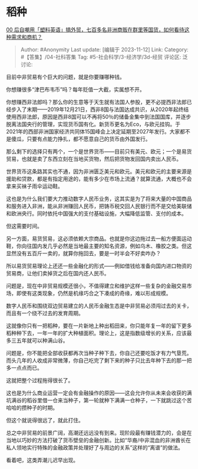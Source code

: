 # 稻种
[00 后自嘲用「塑料英语」搞外贸，七百多名非洲商贩在群里等国货，如何看待这种需求和商机？](https://www.zhihu.com/question/629774496/answer/3285937157)

> Author: #Anonymity
> Last update: [编辑于 2023-11-12]
> Link:
> Category: #【答集】/04-社科答集 
> Tag: #5-社会科学/3-经济学/3d-经贸
> 评论区:
> 泛讨论:

目前中非贸易有个巨大的问题，就是你要赚哪种钱。

你想赚很多“津巴布韦币”吗？每年贬值一大截，实属想不开。

你想赚西非法郎吗？那么你的生意等于天生就有法国人参股，更不必提西非法郎已经步入了末期——2019年12月21日，西非8国与法国达成共识，从2020年起终结使用西非法郎，原因是西非8国可以不再将50％的储备金集中到法国国库，并逐步脱离法国央行的管理，实现货币国有化。新货币更名为Eco，与欧元挂钩。于2021年的西部非洲国家经济共同体15国峰会上决定延期至2027年发行。大家都不是傻瓜，只要有点能力挣扎，都不愿意自己的货币由外国发行。

那么剩下的选择只有两个，一个是世界货币——目前只有美元、欧元；一个是易货贸易，也就是卖了东西立刻在当地买货物，然后把货物发回国内卖出人民币。

世界货币这条路其实也不通，因为非洲匮乏美元和欧元。美元和欧元的主要来源是援助和贷款，都是有指定用途的，能有多少在市场上流通？就算流通，大概也不会拿来买袜子雨伞运动鞋。

这也是为什么我们要大力推动数字人民币业务，这其实是为了将来大量的中国商品和服务进入非洲，能从非洲赚回人民币，把铸币税交回人民银行而不是交给美联储和欧洲央行。同时依托中国强大的支付基础设施，大幅降低监管、支付的成本。

但这需要时间。

另一方面，易货贸易，这必须依赖大宗商品。也就是你这边拖过去一船方便面运动鞋，你向往国内发几乎必然是当地最主要的知名资源，例如乌木、橡胶之类。但这显然没有五百斤一卖的，就算你拖回去，要是一时半会不好卖咋办？

所以易货贸易理论上还还一些金融化的形式——例如借钱给准备向国内进口物资的贸易商，让他们卖掉货之后在国内还人民币。

问题是，现在中非贸易规模还很小，不值得建立和维护这样一些复杂的金融交易市场，即使有这类现象，仍然是机缘巧合之下凑成的奇缘，难以形成规模。

数字人民币和围绕双边贸易建立的人民币金融生态是中非贸易必须闯过去的关卡，而且有一个绕不过去的发育周期。

这就像你只有一把稻种，要在一片新地上种出稻田来，你只能年复一年的留下更多稻种种下去，一年一年的扩大种植面积。理论上，这是指数级增长的关系，应该最多三五年就可以种满山谷。

问题是，你不能把全部收获都再次当种子种下去，你自己还要吃饭才有力气垦荒。而头几年的人收成非常微薄，你自己吃完了剩下来的种子只比去年种下去的那一把多一点点而已。

这就把整个过程拖得很长了。

这也是为什么商业运营一定会有金融操作的原因——这会允许你从未来会收获的满坑满谷的稻谷里借一仓来当种子，第一轮就种下满满一仓种子，一下就跳过这个苦哈哈的攒种子的时期。

但这个就说得很远了，就此打住。

总之中非贸易的前景广阔，高潮还远远没有到来。现阶段最有赚钱潜力的，会是在当地以巧妙的方法打破了货币壁垒的金融创新。比如“华裔/中非混血的非洲酋长在私人领地实行特殊的金融政策并处理好了与周边的关系”这样的“离谱”的做法。

看着吧，这类弄潮儿迟早出现。